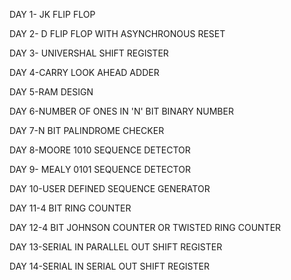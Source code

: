 DAY 1- JK FLIP FLOP

DAY 2- D FLIP FLOP WITH ASYNCHRONOUS RESET

DAY 3- UNIVERSHAL SHIFT REGISTER

DAY 4-CARRY LOOK AHEAD ADDER

DAY 5-RAM DESIGN

DAY 6-NUMBER OF ONES IN 'N' BIT BINARY NUMBER

DAY 7-N BIT PALINDROME CHECKER

DAY 8-MOORE 1010 SEQUENCE DETECTOR

DAY 9- MEALY 0101 SEQUENCE DETECTOR

DAY 10-USER DEFINED SEQUENCE GENERATOR 

DAY 11-4 BIT RING COUNTER

DAY 12-4 BIT JOHNSON COUNTER OR TWISTED RING COUNTER

DAY 13-SERIAL IN PARALLEL OUT SHIFT REGISTER

DAY 14-SERIAL IN SERIAL OUT SHIFT REGISTER
